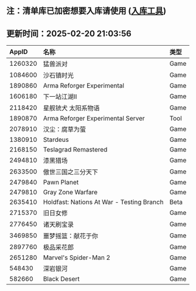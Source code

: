 ## 注：清单库已加密想要入库请使用 ([入库工具](https://github.com/BlankTMing/ManifestAutoUpdate/releases))

## 更新时间：2025-02-20 21:03:56
| AppID | 名称 | 类型  |
| :-------------------- | :----------------------------- | :----------- |
| 1260320 | 猛兽派对| Game |
| 1084600 | 沙石镇时光| Game |
| 1890860 | Arma Reforger Experimental| Game |
| 1606180 | 下一站江湖Ⅱ| Game |
| 2118420 | 星舰铳犬 太阳系物语| Game |
| 1890870 | Arma Reforger Experimental Server| Tool |
| 2078910 | 汉尘：腐草为萤| Game |
| 1380910 | Stardeus| Game |
| 2168150 | Teslagrad Remastered| Game |
| 2494810 | 漆黑猎场| Game |
| 2633500 | 傲世三国之三分天下| Game |
| 2479840 | Pawn Planet| Game |
| 2479810 | Gray Zone Warfare| Game |
| 2635410 | Holdfast: Nations At War - Testing Branch| Beta |
| 2715370 | 旧日女修| Game |
| 2776450 | 诸天刷宝录| Game |
| 3469850 | 噩梦摇篮：献花于你| Game |
| 2897760 | 极品采花郎| Game |
| 2651280 | Marvel's Spider-Man 2| Game |
| 548430 | 深岩银河| Game |
| 582660 | Black Desert| Game |
